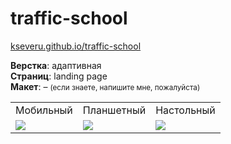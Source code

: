 # traffic-school #

[kseveru.github.io/traffic-school](https://kseveru.github.io/traffic-school/ "Открыть проект")

**Верстка**: адаптивная  
**Страниц**: landing page  
**Макет**: &ndash; <small>(если знаете, напишите мне, пожалуйста)</small>  
<table>
  <tr>
    <td>Мобильный</td>
    <td>Планшетный</td>
    <td>Настольный</td>
  </tr>
  <tr>
    <td>
      <a href="https://kseveru.github.io/img/preview-traffic-school-mobile.png" title="Открыть макет">
        <img src="https://kseveru.github.io/img/preview-traffic-school-mobile--small.png">
      </a>
    </td>
    <td>
      <a href="https://kseveru.github.io/img/preview-traffic-school-tablet.png" title="Открыть макет">
        <img src="https://kseveru.github.io/img/preview-traffic-school-tablet--small.png">
      </a>
    </td>
    <td>
      <a href="https://kseveru.github.io/img/preview-traffic-school-desktop.jpg" title="Открыть макет">
        <img src="https://kseveru.github.io/img/preview-traffic-school-desktop--small.jpg">
      </a>
    </td>
  </tr>
</table>
